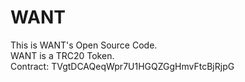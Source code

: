 # WANT
This is WANT's Open Source Code.<br>
WANT is a TRC20 Token.<br>
Contract: TVgtDCAQeqWpr7U1HGQZGgHmvFtcBjRjpG

